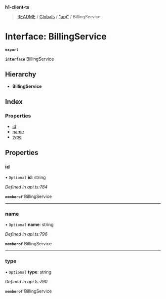 **h1-client-ts**

> [README](../README.md) / [Globals](../globals.md) / ["api"](../modules/_api_.md) / BillingService

# Interface: BillingService

**`export`** 

**`interface`** BillingService

## Hierarchy

* **BillingService**

## Index

### Properties

* [id](_api_.billingservice.md#id)
* [name](_api_.billingservice.md#name)
* [type](_api_.billingservice.md#type)

## Properties

### id

• `Optional` **id**: string

*Defined in api.ts:784*

**`memberof`** BillingService

___

### name

• `Optional` **name**: string

*Defined in api.ts:796*

**`memberof`** BillingService

___

### type

• `Optional` **type**: string

*Defined in api.ts:790*

**`memberof`** BillingService
